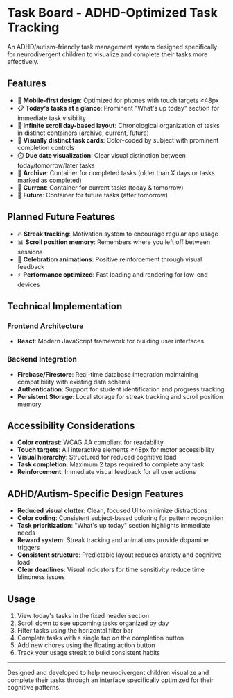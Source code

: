 # Task Board - ADHD-Optimized Task Tracking

An ADHD/autism-friendly task management system designed specifically for neurodivergent children to visualize and complete their tasks more effectively.

## Features

- 📱 **Mobile-first design**: Optimized for phones with touch targets ≥48px
- 📋 **Today's tasks at a glance**: Prominent "What's up today" section for immediate task visibility
- 🔄 **Infinite scroll day-based layout**: Chronological organization of tasks in distinct containers (archive, current, future)
- 🎯 **Visually distinct task cards**: Color-coded by subject with prominent completion controls
- ⏱️ **Due date visualization**: Clear visual distinction between today/tomorrow/later tasks
- 📅 **Archive**: Container for completed tasks (older than X days or tasks marked as completed)
- 📅 **Current**: Container for current tasks (today & tomorrow)
- 📅 **Future**: Container for future tasks (after tomorrow)


## Planned Future Features
- 🔥 **Streak tracking**: Motivation system to encourage regular app usage
- 📊 **Scroll position memory**: Remembers where you left off between sessions
- 🎉 **Celebration animations**: Positive reinforcement through visual feedback
- ⚡ **Performance optimized**: Fast loading and rendering for low-end devices

## Technical Implementation

### Frontend Architecture

- **React**: Modern JavaScript framework for building user interfaces

### Backend Integration

- **Firebase/Firestore**: Real-time database integration maintaining compatibility with existing data schema
- **Authentication**: Support for student identification and progress tracking
- **Persistent Storage**: Local storage for streak tracking and scroll position memory

## Accessibility Considerations

- **Color contrast**: WCAG AA compliant for readability
- **Touch targets**: All interactive elements ≥48px for motor accessibility
- **Visual hierarchy**: Structured for reduced cognitive load
- **Task completion**: Maximum 2 taps required to complete any task
- **Reinforcement**: Immediate visual feedback for all user actions

## ADHD/Autism-Specific Design Features

- **Reduced visual clutter**: Clean, focused UI to minimize distractions
- **Color coding**: Consistent subject-based coloring for pattern recognition
- **Task prioritization**: "What's up today" section highlights immediate needs
- **Reward system**: Streak tracking and animations provide dopamine triggers
- **Consistent structure**: Predictable layout reduces anxiety and cognitive load
- **Clear deadlines**: Visual indicators for time sensitivity reduce time blindness issues

## Usage

1. View today's tasks in the fixed header section
2. Scroll down to see upcoming tasks organized by day
3. Filter tasks using the horizontal filter bar
4. Complete tasks with a single tap on the completion button
5. Add new chores using the floating action button
6. Track your usage streak to build consistent habits

---

Designed and developed to help neurodivergent children visualize and complete their tasks through an interface specifically optimized for their cognitive patterns.
